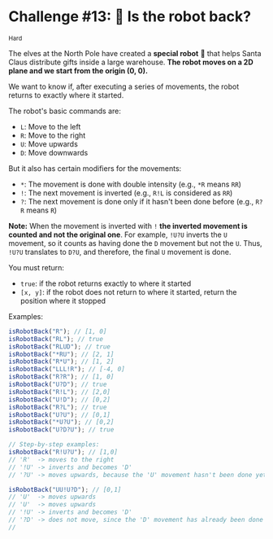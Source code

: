 # Challenge #13: 🤖 Is the robot back?

<small>Hard</small>

The elves at the North Pole have created a **special robot** 🤖 that helps Santa Claus distribute gifts inside a large warehouse. **The robot moves on a 2D plane and we start from the origin (0, 0).**

We want to know if, after executing a series of movements, the robot returns to exactly where it started.

The robot's basic commands are:

- `L`: Move to the left
- `R`: Move to the right
- `U`: Move upwards
- `D`: Move downwards

But it also has certain modifiers for the movements:

- `*`: The movement is done with double intensity (e.g., `*R` means `RR`)
- `!`: The next movement is inverted (e.g., `R!L` is considered as `RR`)
- `?`: The next movement is done only if it hasn't been done before (e.g., `R?R` means `R`)

**Note:** When the movement is inverted with `!` **the inverted movement is counted and not the original one**. For example, `!U?U` inverts the `U` movement, so it counts as having done the `D` movement but not the `U`. Thus, `!U?U` translates to `D?U`, and therefore, the final `U` movement is done.

You must return:

- `true`: if the robot returns exactly to where it started
- `[x, y]`: if the robot does not return to where it started, return the position where it stopped

Examples:

```javascript
isRobotBack("R"); // [1, 0]
isRobotBack("RL"); // true
isRobotBack("RLUD"); // true
isRobotBack("*RU"); // [2, 1]
isRobotBack("R*U"); // [1, 2]
isRobotBack("LLL!R"); // [-4, 0]
isRobotBack("R?R"); // [1, 0]
isRobotBack("U?D"); // true
isRobotBack("R!L"); // [2,0]
isRobotBack("U!D"); // [0,2]
isRobotBack("R?L"); // true
isRobotBack("U?U"); // [0,1]
isRobotBack("*U?U"); // [0,2]
isRobotBack("U?D?U"); // true

// Step-by-step examples:
isRobotBack("R!U?U"); // [1,0]
// 'R'  -> moves to the right
// '!U' -> inverts and becomes 'D'
// '?U' -> moves upwards, because the 'U' movement hasn't been done yet

isRobotBack("UU!U?D"); // [0,1]
// 'U'  -> moves upwards
// 'U'  -> moves upwards
// '!U' -> inverts and becomes 'D'
// '?D' -> does not move, since the 'D' movement has already been done
//
```
